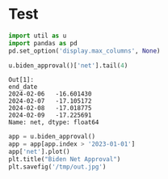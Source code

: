 # Test

```python
import util as u
import pandas as pd
pd.set_option('display.max_columns', None)
```












```python
u.biden_approval()['net'].tail(4)
```

```text
Out[1]: 
end_date
2024-02-06   -16.601430
2024-02-07   -17.105172
2024-02-08   -17.018775
2024-02-09   -17.225691
Name: net, dtype: float64
```

```python
app = u.biden_approval()
app = app[app.index > '2023-01-01']
app['net'].plot()
plt.title("Biden Net Approval")
plt.savefig('/tmp/out.jpg')
```




